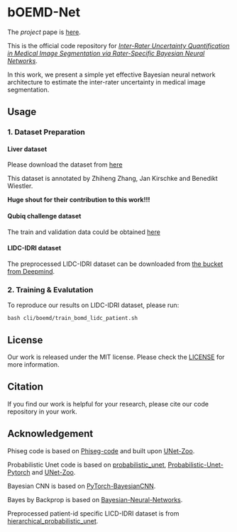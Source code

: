 # bOEMD-Net

The *project* pape is [here](https://winstonhutiger.github.io/project/qubiq_uncertainty_quanification/). 

This is the official code repository for [*Inter-Rater Uncertainty Quantification in Medical Image Segmentation via Rater-Specific Bayesian Neural Networks*](https://arxiv.org/pdf/2306.16556v1.pdf).

In this work, we present a simple yet effective Bayesian neural network architecture to estimate the inter-rater uncertainty in medical image segmentation.


## Usage

### 1. Dataset Preparation

#### Liver dataset 
Please download the dataset from [here](https://drive.google.com/file/d/1DVzHYt5OM9eWaMu0eC1no31plEXEGCkQ/view?usp=sharing)

This dataset is annotated by Zhiheng Zhang, Jan Kirschke and Benedikt Wiestler. 

**Huge shout for their contribution to this work!!!**

#### Qubiq challenge dataset
The train and validation data could be obtained [here](https://qubiq.grand-challenge.org/)

#### LIDC-IDRI dataset
The preprocessed LIDC-IDRI dataset can be downloaded from [the bucket from Deepmind](https://console.cloud.google.com/storage/browser/hpunet-data/lidc_crops/).



### 2. Training & Evalutation
To reproduce our results on LIDC-IDRI dataset, please run:
```
bash cli/boemd/train_bomd_lidc_patient.sh
```

## License
Our work is released under the MIT license. Please check the [LICENSE](LICENSE) for more information.

## Citation
If you find our work is helpful for your research, please cite our code repository in your work. 

## Acknowledgement
Phiseg code is based on [Phiseg-code](https://github.com/baumgach/PHiSeg-code) and built upon [UNet-Zoo](https://github.com/stefanknegt/Probabilistic-Unet-Pytorch/).

Probabilistic Unet code is based on [probabilistic_unet](https://github.com/SimonKohl/probabilistic_unet), [Probabilistic-Unet-Pytorch](https://github.com/stefanknegt/Probabilistic-Unet-Pytorh) and [UNet-Zoo](https://github.com/gigantenbein/UNet-Zoo).

Bayesian CNN is based on [PyTorch-BayesianCNN](https://github.com/kumar-shridhar/PyTorch-BayesianCNN).

Bayes by Backprop is based on [Bayesian-Neural-Networks](https://github.com/JavierAntoran/Bayesian-Neural-Networks).

Preprocessed patient-id specific LICD-IDRI dataset is from [hierarchical_probabilistic_unet](https://github.com/deepmind/deepmind-research/tree/master/hierarchical_probabilistic_unet).

